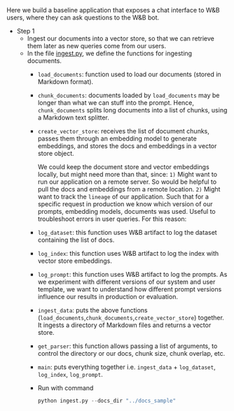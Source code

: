Here we build a baseline application that exposes a chat interface to W&B users, where they can ask questions to the W&B bot.

* Step 1
  * Ingest our documents into a vector store, so that we can retrieve them later as new queries come from our users. 
  * In the file [ingest.py](/src/ingest.py), we define the functions for ingesting documents.
    * `load_documents`: function used to load our documents (stored in Markdown format).
    * `chunk_documents`: documents loaded by `load_documents` may be longer than what we can stuff into the prompt. Hence, `chunk_documents` splits long documents into a list of chunks, using a Markdown text splitter.
    * `create_vector_store`: receives the list of document chunks, passes them through an embedding model to generate embeddings, and stores the docs and embeddings in a vector store object.

        We could keep the document store and vector embeddings locally, but might need more than that, since: `1)` Might want to run our application on a remote server. So would be helpful to pull the docs and embeddings from a remote location. `2)` Might want to track the `lineage` of our application. Such that for a specific request in production we know which version of our prompts, embedding models, documents was used. Useful to troubleshoot errors in user queries. For this reason:

    * `log_dataset`: this function uses W&B artifact to log the dataset containing the list of docs.
    * `log_index`: this function uses W&B artifact to log the index with vector store embeddings.
    * `log_prompt`: this function uses W&B artifact to log the prompts. As we experiment with different versions of our system and user template, we want to understand how different prompt versions influence our results in production or evaluation.
  
    * `ingest_data`: puts the above functions (`load_documents`,`chunk_documents`,`create_vector_store`) together. It ingests a directory of Markdown files and returns a vector store.
    * `get_parser`: this function allows passing a list of arguments, to control the directory or our docs, chunk size, chunk overlap, etc.
    * `main`: puts everything together i.e. `ingest_data` + `log_dataset`, `log_index`, `log_prompt`.

    * Run with command
        ```python
        python ingest.py --docs_dir "../docs_sample"
        ```